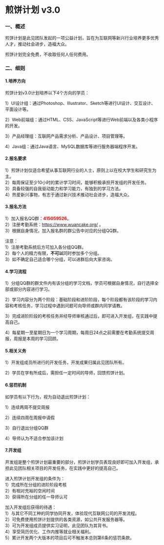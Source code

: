 # 煎饼计划 v3.0

### 一、概述

煎饼计划是此见团队发起的一项公益计划，旨在为互联网等新兴行业培养更多优秀人才，推动社会进步，造福大众。

煎饼计划完全免费，不收取任何人任何费用。

### 二、细则

#### 1.培养方向

煎饼计划v3.0计划培养以下4个方向的学员：

1）UI设计组：通过Photoshop、Illustrator、Sketch等进行UI设计、交互设计、平面设计等。

2）Web前端组：通过HTML、CSS、JavaScript等进行Web前端以及各类小程序的开发。

3）产品经理组：互联网产品需求分析、产品设计、项目管理等。

4）Java组：通过Java语言、MySQL数据库等进行服务器端程序开发。

#### 2.报名要求

1）煎饼计划仅适合希望从事互联网行业的人士，原则上以在校大学生和研究生为主。<br>
2）每周保证至少10小时的累计学习时间，能够积极承担开发组的开发任务。<br>
3）具备较强的自我驱动能力和学习能力，有独到的学习方法。<br>
4）热爱新兴事物，有志于通过新兴技术推动社会进步，造福大众。

#### 3.报名方法

1）加入报名QQ群：<font color=red><b>415059526</b></font>。<br>
2）注册考勤系统：https://www.wuancake.org/ 。<br>
3）根据自身情况，加入报名群的群公告中对应的分组QQ群。

注意：<br>
1）注册考勤系统后方可加入各分组QQ群。<br>
2）每个人的精力有限，**不可以**同时参加多个分组。<br>
3）如不确定自己适合哪个分组，可以进群后向大家咨询。

#### 4.学习流程

1）分组QQ群的群文件内有该分组的学习文档，学员可根据自身情况，自行选择全部或部分内容进行学习。

2）学习内容分为两个阶段：基础阶段和进阶阶段，每个阶段都有该阶段的学习内容和考核任务，学习过程中遇到问题可向导师或群内同学请教。

3）完成进阶阶段的考核任务并经导师审核通过后，即可进入开发组，在实践中提高自己。

4）每星期一至星期日为一个学习周期，每周日24点之前需要在考勤系统提交周报，周报是本周的学习回顾。

#### 5.相关义务

1）开发组成员所进行的开发任务，开发成果归属此见团队所有。

2）学员在学有所成后，需担任一定时间的导师，回馈煎饼计划。

#### 6.惩罚机制

如学员有以下行为，视为自动退出煎饼计划：

1）连续两周不提交周报

2）连续四周在周报中请假

3）自行退出分组QQ群

4）导师认为不适合参加该计划

#### 7.开发组

开发组是整个煎饼计划最重要的部分，煎饼计划学员表现良好即可加入开发组，承担此见团队相关项目的开发任务，在实践中更好的提高自己。

进入煎饼计划开发组的条件为：<br>
1）完成所在分组的进阶阶段考核<br>
2）有相对充裕的空闲时间<br>
3）获得所在分组的任一导师认可

加入开发组后获得的待遇：<br>
1）与其它不同工种的同学协同开发，体验现代互联网公司的开发流程。<br>
2）可免费使用煎饼计划提供的各类资源，如公共开发服务器等。<br>
3）可为开发组成员提供实习证明，此见团队为其背书。<br>
4）享受简历优化、工作内推等就业相关福利。<br>
5）累计开发两个大版本的项目后可不触发本总则第6条的惩罚条款。
